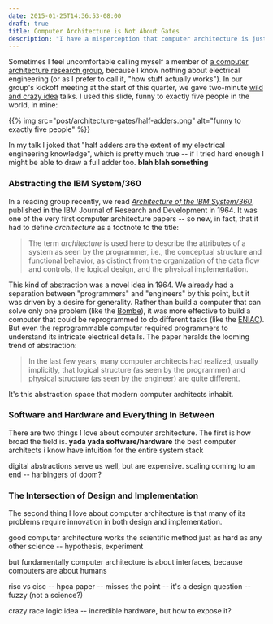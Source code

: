 ```yaml
---
date: 2015-01-25T14:36:53-08:00
draft: true
title: Computer Architecture is Not About Gates
description: "I have a misperception that computer architecture is just electrical engineering. Here I set myself straight."
---
```


Sometimes I feel uncomfortable calling myself a member of [a computer architecture research group][sampa], because I know nothing about electrical engineering (or as I prefer to call it, "how stuff actually works"). In our group's kickoff meeting at the start of this quarter, we gave two-minute [wild and crazy idea][waci] talks. I used this slide, funny to exactly five people in the world, in mine:

{{% img src="post/architecture-gates/half-adders.png" alt="funny to exactly five people" %}}

In my talk I joked that "half adders are the extent of my electrical engineering knowledge", which is pretty much true -- if I tried hard enough I might be able to draw a full adder too. **blah blah something** 

### Abstracting the IBM System/360

In a reading group recently, we read [*Architecture of the IBM System/360*][360paper], published in the IBM Journal of Research and Development in 1964. It was one of the very first computer architecture papers -- so new, in fact, that it had to define *architecture* as a footnote to the title:

> The term *architecture* is used here to describe the attributes of a system as seen by the programmer, i.e., the conceptual structure and functional behavior, as distinct from the organization of the data flow and controls, the logical design, and the physical implementation.

This kind of abstraction was a novel idea in 1964. We already had a separation between "programmers" and "engineers" by this point, but it was driven by a desire for generality. Rather than build a computer that can solve only one problem (like the [Bombe][]), it was more effective to build a computer that could be reprogrammed to do different tasks (like the [ENIAC][]). But even the reprogrammable computer required programmers to understand its intricate electrical details. The paper heralds the looming trend of abstraction:

> In the last few years, many computer architects had realized, usually implicitly, that logical structure (as seen by the programmer) and physical structure (as seen by the engineer) are quite different.

It's this abstraction space that modern computer architects inhabit.

### Software and Hardware and Everything In Between

There are two things I love about computer architecture. The first is how broad the field is. **yada yada software/hardware** the best computer architects i know have intuition for the entire system stack

digital abstractions serve us well, but are expensive. scaling coming to an end -- harbingers of doom? 

### The Intersection of Design and Implementation

The second thing I love about computer architecture is that many of its problems require innovation in both design and implementation. 

good computer architecture works the scientific method just as hard as any other science -- hypothesis, experiment

but fundamentally computer architecture is about interfaces, because computers are about humans

risc vs cisc -- hpca paper -- misses the point -- it's a design question -- fuzzy (not a science?)

crazy race logic idea -- incredible hardware, but how to expose it?

[sampa]: https://sampa.cs.washington.edu
[waci]: http://asplos15.bilkent.edu.tr/waci.html
[360paper]: http://www.eecs.berkeley.edu/~culler/courses/cs252-s05/papers/amdahl.pdf
[bombe]: http://en.wikipedia.org/wiki/Bombe
[eniac]: http://en.wikipedia.org/wiki/ENIAC
